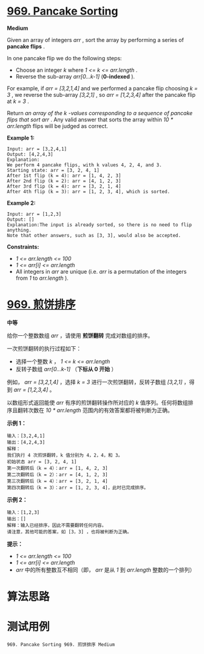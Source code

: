 # [969. Pancake Sorting][enTitle]

**Medium**

Given an array of integers  *arr* , sort the array by performing a series of **pancake flips** .

In one pancake flip we do the following steps:

- Choose an integer  *k*  where  *1 <= k <= arr.length* . 
- Reverse the sub-array  *arr[0...k-1]*  (**0-indexed** ).

For example, if  *arr = [3,2,1,4]*  and we performed a pancake flip choosing  *k = 3* , we reverse the sub-array  *[3,2,1]* , so  *arr = [1,2,3,4]*  after the pancake flip at  *k = 3* .

Return  *an array of the*  *k*  *-values corresponding to a sequence of pancake flips that sort*  *arr* . Any valid answer that sorts the array within  *10 * arr.length*  flips will be judged as correct.



**Example 1:** 

```
Input: arr = [3,2,4,1]
Output: [4,2,4,3]
Explanation:
We perform 4 pancake flips, with k values 4, 2, 4, and 3.
Starting state: arr = [3, 2, 4, 1]
After 1st flip (k = 4): arr = [1, 4, 2, 3]
After 2nd flip (k = 2): arr = [4, 1, 2, 3]
After 3rd flip (k = 4): arr = [3, 2, 1, 4]
After 4th flip (k = 3): arr = [1, 2, 3, 4], which is sorted.

```

**Example 2:** 

```
Input: arr = [1,2,3]
Output: []
Explanation:The input is already sorted, so there is no need to flip anything.
Note that other answers, such as [3, 3], would also be accepted.

```



**Constraints:** 

-  *1 <= arr.length <= 100*  
-  *1 <= arr[i] <= arr.length*  
- All integers in  *arr*  are unique (i.e.  *arr*  is a permutation of the integers from  *1*  to  *arr.length* ).


# [969. 煎饼排序][cnTitle]

**中等**

给你一个整数数组  *arr*  ，请使用 **煎饼翻转** 完成对数组的排序。

一次煎饼翻转的执行过程如下：

- 选择一个整数  *k*  ， *1 <= k <= arr.length*  
- 反转子数组  *arr[0...k-1]* （**下标从 0 开始** ）

例如， *arr = [3,2,1,4]*  ，选择  *k = 3*  进行一次煎饼翻转，反转子数组  *[3,2,1]*  ，得到  *arr = [1,2,3,4]*  。

以数组形式返回能使  *arr*  有序的煎饼翻转操作所对应的  *k*  值序列。任何将数组排序且翻转次数在  *10 * arr.length*  范围内的有效答案都将被判断为正确。



**示例 1：** 

```
输入：[3,2,4,1]
输出：[4,2,4,3]
解释：
我们执行 4 次煎饼翻转，k 值分别为 4，2，4，和 3。
初始状态 arr = [3, 2, 4, 1]
第一次翻转后（k = 4）：arr = [1, 4, 2, 3]
第二次翻转后（k = 2）：arr = [4, 1, 2, 3]
第三次翻转后（k = 4）：arr = [3, 2, 1, 4]
第四次翻转后（k = 3）：arr = [1, 2, 3, 4]，此时已完成排序。 

```

**示例 2：** 

```
输入：[1,2,3]
输出：[]
解释：输入已经排序，因此不需要翻转任何内容。
请注意，其他可能的答案，如 [3，3] ，也将被判断为正确。

```



**提示：** 

-  *1 <= arr.length <= 100*  
-  *1 <= arr[i] <= arr.length*  
-  *arr*  中的所有整数互不相同（即， *arr*  是从  *1*  到  *arr.length*  整数的一个排列）




# 算法思路

# 测试用例
```
969. Pancake Sorting 969. 煎饼排序 Medium
```

[enTitle]: https://leetcode.com/problems/pancake-sorting/
[cnTitle]: https://leetcode-cn.com/problems/pancake-sorting/
